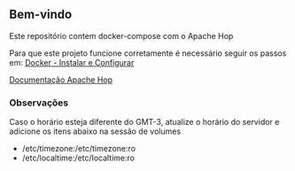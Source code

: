 ## Bem-vindo

Este repositório contem docker-compose com o Apache Hop

Para que este projeto funcione corretamente é necessário seguir os passos em: [Docker - Instalar e Configurar](https://github.com/pauloricardoferreira/docker_instalar_configurar)

[Documentação Apache Hop](https://hop.apache.org)

### **Observações**
Caso o horário esteja diferente do GMT-3, atualize o horário do servidor e adicione os itens abaixo na sessão de volumes
- /etc/timezone:/etc/timezone:ro
- /etc/localtime:/etc/localtime:ro
